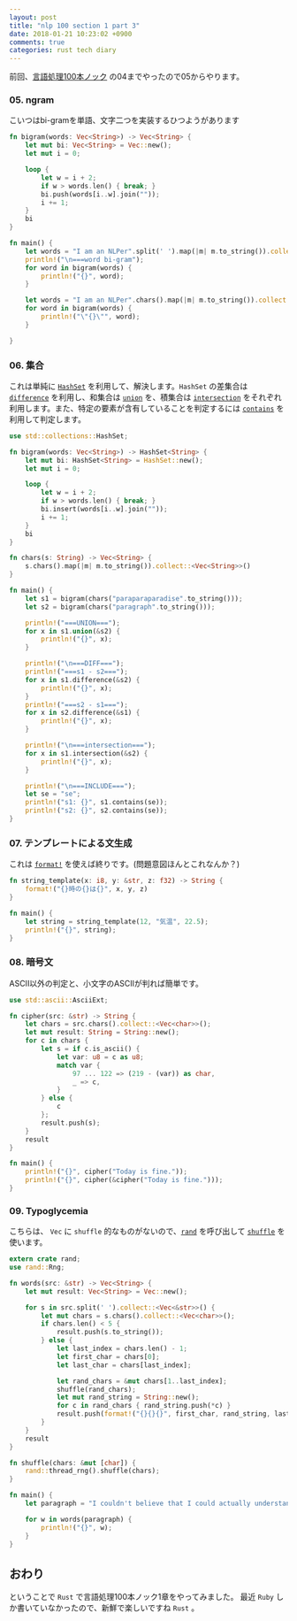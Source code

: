 ```yaml
---
layout: post
title: "nlp 100 section 1 part 3"
date: 2018-01-21 10:23:02 +0900
comments: true
categories: rust tech diary
---
```


前回、[言語処理100本ノック](http://www.cl.ecei.tohoku.ac.jp/nlp100) の04までやったので05からやります。

### 05. ngram
こいつはbi-gramを単語、文字二つを実装するひつようがあります

```rust
fn bigram(words: Vec<String>) -> Vec<String> {
    let mut bi: Vec<String> = Vec::new();
    let mut i = 0;

    loop {
        let w = i + 2;
        if w > words.len() { break; }
        bi.push(words[i..w].join(""));
        i += 1;
    }
    bi
}

fn main() {
    let words = "I am an NLPer".split(' ').map(|m| m.to_string()).collect::<Vec<String>>();
    println!("\n===word bi-gram");
    for word in bigram(words) {
        println!("{}", word);
    }

    let words = "I am an NLPer".chars().map(|m| m.to_string()).collect::<Vec<String>>();
    for word in bigram(words) {
        println!("\"{}\"", word);
    }

}
```

### 06. 集合

これは単純に [`HashSet`](https://doc.rust-lang.org/beta/std/collections/struct.HashSet.html) を利用して、解決します。`HashSet` の差集合は [`difference`](https://doc.rust-lang.org/beta/std/collections/struct.HashSet.html#method.difference) を利用し、和集合は [`union`](https://doc.rust-lang.org/beta/std/collections/struct.HashSet.html#method.union) を、積集合は [`intersection`](https://doc.rust-lang.org/beta/std/collections/struct.HashSet.html#method.intersection) をそれぞれ利用します。また、特定の要素が含有していることを判定するには [`contains`](https://doc.rust-lang.org/beta/std/collections/struct.HashSet.html#method.contains) を利用して判定します。

```rust
use std::collections::HashSet;

fn bigram(words: Vec<String>) -> HashSet<String> {
    let mut bi: HashSet<String> = HashSet::new();
    let mut i = 0;

    loop {
        let w = i + 2;
        if w > words.len() { break; }
        bi.insert(words[i..w].join(""));
        i += 1;
    }
    bi
}

fn chars(s: String) -> Vec<String> {
    s.chars().map(|m| m.to_string()).collect::<Vec<String>>()
}

fn main() {
    let s1 = bigram(chars("paraparaparadise".to_string()));
    let s2 = bigram(chars("paragraph".to_string()));

    println!("===UNION===");
    for x in s1.union(&s2) {
        println!("{}", x);
    }

    println!("\n===DIFF===");
    println!("===s1 - s2===");
    for x in s1.difference(&s2) {
        println!("{}", x);
    }
    println!("===s2 - s1===");
    for x in s2.difference(&s1) {
        println!("{}", x);
    }

    println!("\n===intersection===");
    for x in s1.intersection(&s2) {
        println!("{}", x);
    }

    println!("\n===INCLUDE===");
    let se = "se";
    println!("s1: {}", s1.contains(se));
    println!("s2: {}", s2.contains(se));
}
```

### 07. テンプレートによる文生成

これは [`format!`]() を使えば終りです。(問題意図ほんとこれなんか？)

```rust
fn string_template(x: i8, y: &str, z: f32) -> String {
    format!("{}時の{}は{}", x, y, z)
}

fn main() {
    let string = string_template(12, "気温", 22.5);
    println!("{}", string);
}
```

### 08. 暗号文
ASCII以外の判定と、小文字のASCIIが判れば簡単です。

```rust
use std::ascii::AsciiExt;

fn cipher(src: &str) -> String {
    let chars = src.chars().collect::<Vec<char>>();
    let mut result: String = String::new();
    for c in chars {
        let s = if c.is_ascii() {
            let var: u8 = c as u8;
            match var {
                97 ... 122 => (219 - (var)) as char,
                _ => c,
            }
        } else {
            c
        };
        result.push(s);
    }
    result
}

fn main() {
    println!("{}", cipher("Today is fine."));
    println!("{}", cipher(&cipher("Today is fine.")));
}
```

### 09. Typoglycemia

こちらは、 `Vec` に `shuffle` 的なものがないので、[`rand`](https://doc.rust-lang.org/rand) を呼び出して [`shuffle`](https://doc.rust-lang.org/rand/rand/trait.Rng.html#method.shuffle) を使います。

```rust
extern crate rand;
use rand::Rng;

fn words(src: &str) -> Vec<String> {
    let mut result: Vec<String> = Vec::new();

    for s in src.split(' ').collect::<Vec<&str>>() {
        let mut chars = s.chars().collect::<Vec<char>>();
        if chars.len() < 5 {
            result.push(s.to_string());
        } else {
            let last_index = chars.len() - 1;
            let first_char = chars[0];
            let last_char = chars[last_index];

            let rand_chars = &mut chars[1..last_index];
            shuffle(rand_chars);
            let mut rand_string = String::new();
            for c in rand_chars { rand_string.push(*c) }
            result.push(format!("{}{}{}", first_char, rand_string, last_char));
        }
    }
    result
}

fn shuffle(chars: &mut [char]) {
    rand::thread_rng().shuffle(chars);
}

fn main() {
    let paragraph = "I couldn't believe that I could actually understand what I was reading : the phenomenal power of the human mind .";

    for w in words(paragraph) {
        println!("{}", w);
    }
}
```

## おわり

ということで `Rust` で言語処理100本ノック1章をやってみました。
最近 `Ruby` しか書いていなかったので、新鮮で楽しいですね `Rust` 。
